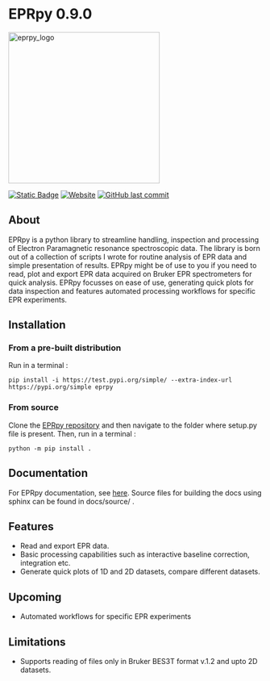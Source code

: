 # EPRpy 0.9.0

<img src="https://davistdaniel.github.io/EPRpy/_images/eprpy_logo.png" alt="eprpy_logo" width="300">

[![Static Badge](https://img.shields.io/badge/Version-0.9.0-blue?label=Version)](https://github.com/davistdaniel/EPRpy) [![Website](https://img.shields.io/website?url=https%3A%2F%2Fdavistdaniel.github.io%2FEPRpy%2F&up_message=online&down_message=offline&label=Docs)](https://davistdaniel.github.io/EPRpy/) [![GitHub last commit](https://img.shields.io/github/last-commit/davistdaniel/EPRpy)](https://github.com/davistdaniel/EPRpy/commits/main/) 

## About

EPRpy is a python library to streamline handling, inspection and processing of Electron Paramagnetic resonance spectroscopic data.
The library is born out of a collection of scripts I wrote for routine analysis of EPR data and simple presentation of results. EPRpy might be of use to you if you need to read, plot and export EPR data acquired on Bruker EPR spectrometers for quick analysis. EPRpy focusses on ease of use, generating quick plots for data inspection and features automated processing workflows for specific EPR experiments.

## Installation

### From a pre-built distribution

Run in a terminal : 

`pip install -i https://test.pypi.org/simple/ --extra-index-url https://pypi.org/simple eprpy`

### From source
Clone the [EPRpy repository](https://davistdaniel.github.io/EPRpy/) and then navigate to the folder where setup.py file is present.
Then, run in a terminal :

`python -m pip install .`

## Documentation

For EPRpy documentation, see [here](https://davistdaniel.github.io/EPRpy/). Source files for building the docs using sphinx can be found in docs/source/ .

## Features

* Read and export EPR data.
* Basic processing capabilities such as interactive baseline correction, integration etc.
* Generate quick plots of 1D and 2D datasets, compare different datasets.

## Upcoming 
* Automated workflows for specific EPR experiments

## Limitations
* Supports reading of files only in Bruker BES3T format v.1.2 and upto 2D datasets.

